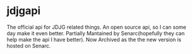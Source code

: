 # jdjgapi
The official api for JDJG related things.
An open source api, so I can some day make it even better.
Partially Mantained by Senarc(hopefully they can help make the api I have better).
Now Archived as the the new version is hosted on Senarc.
